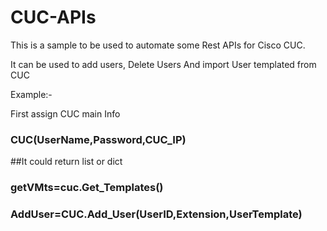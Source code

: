 # CUC-APIs

This is a sample to be used to automate some Rest APIs for Cisco CUC.

It can be used to add users, Delete Users And import User templated from CUC

Example:-

First assign CUC main Info 

### CUC(UserName,Password,CUC_IP)

##It could return list or dict
### getVMts=cuc.Get_Templates() 

### AddUser=CUC.Add_User(UserID,Extension,UserTemplate)
